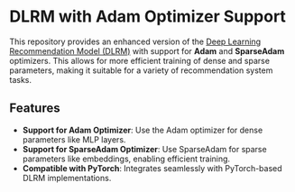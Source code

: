 # DLRM with Adam Optimizer Support

This repository provides an enhanced version of the [Deep Learning Recommendation Model (DLRM)](https://github.com/facebookresearch/dlrm) with support for **Adam** and **SparseAdam** optimizers. This allows for more efficient training of dense and sparse parameters, making it suitable for a variety of recommendation system tasks.

## Features
- **Support for Adam Optimizer**: Use the Adam optimizer for dense parameters like MLP layers.
- **Support for SparseAdam Optimizer**: Use SparseAdam for sparse parameters like embeddings, enabling efficient training.
- **Compatible with PyTorch**: Integrates seamlessly with PyTorch-based DLRM implementations.
